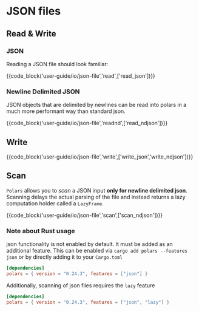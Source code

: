 # JSON files

## Read & Write

### JSON

Reading a JSON file should look familiar:

{{code_block('user-guide/io/json-file','read',['read_json'])}}


### Newline Delimited JSON

JSON objects that are delimited by newlines can be read into polars in a much more performant way than standard json.

{{code_block('user-guide/io/json-file','readnd',['read_ndjson'])}}

## Write

{{code_block('user-guide/io/json-file','write',['write_json','write_ndjson'])}}


## Scan

`Polars` allows you to _scan_ a JSON input **only for newline delimited json**. Scanning delays the actual parsing of the
file and instead returns a lazy computation holder called a `LazyFrame`.

{{code_block('user-guide/io/json-file','scan',['scan_ndjson'])}}

### Note about Rust usage

json functionality is not enabled by default. It must be added as an additional feature.
This can be enabled via `cargo add polars --features json` or by directly adding it to your `Cargo.toml`

```toml
[dependencies]
polars = { version = "0.24.3", features = ["json"] }
```

Additionally, scanning of json files requires the `lazy` feature

```toml
[dependencies]
polars = { version = "0.24.3", features = ["json", "lazy"] }
```